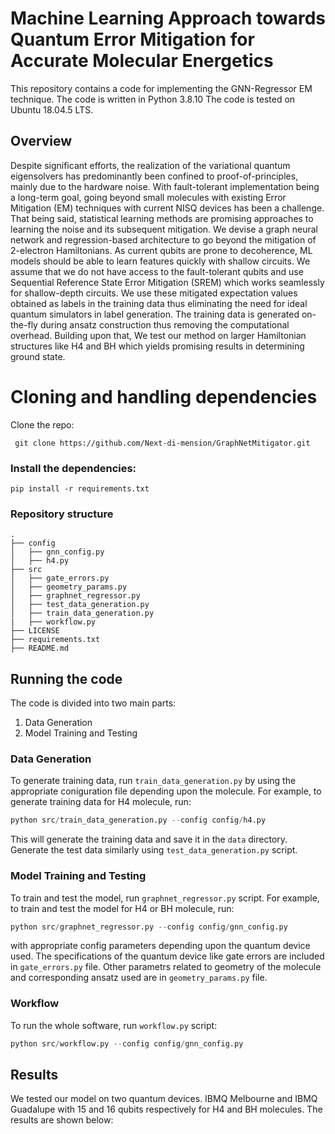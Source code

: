 # Machine Learning Approach towards Quantum Error Mitigation for Accurate Molecular Energetics

This repository contains a code for implementing the GNN-Regressor EM technique. The code is written in Python 3.8.10 The code is tested on Ubuntu 18.04.5 LTS.

## Overview

Despite significant efforts, the realization of the variational quantum eigensolvers has predominantly been confined to proof-of-principles, mainly due to the hardware noise. With fault-tolerant implementation being a long-term goal, going beyond small molecules with existing Error Mitigation (EM) techniques with current NISQ devices has been a challenge.  That being said, statistical learning methods are promising approaches to learning the noise and its subsequent mitigation. We devise a graph neural network and regression-based architecture to go beyond the mitigation of 2-electron Hamiltonians. As current qubits are prone to decoherence, ML models should be able to learn features quickly with shallow circuits. We assume that we do not have access to the fault-tolerant qubits and use Sequential Reference State Error Mitigation (SREM) which works seamlessly for shallow-depth circuits. We use these mitigated expectation values obtained as labels in the training data thus eliminating the need for ideal quantum simulators in label generation. The training data is generated on-the-fly during ansatz construction thus removing the computational overhead. Building upon that, We test our method on larger Hamiltonian structures like H4 and BH which yields promising results in determining ground state. 

# Cloning and handling dependencies 
Clone the repo:
```
 git clone https://github.com/Next-di-mension/GraphNetMitigator.git
```
### Install the dependencies:
```
pip install -r requirements.txt
```
### Repository structure
```
.
├── config
│   ├── gnn_config.py
│   ├── h4.py
├── src
│   ├── gate_errors.py
│   ├── geometry_params.py
│   ├── graphnet_regressor.py
│   ├── test_data_generation.py
│   ├── train_data_generation.py
|   ├── workflow.py
├── LICENSE
├── requirements.txt
├── README.md

```

## Running the code
The code is divided into two main parts:
1. Data Generation
2. Model Training and Testing

### Data Generation
To generate training data, run `train_data_generation.py` by using the appropriate coniguration file depending upon the molecule. For example, to generate training data for H4 molecule, run:
```python
python src/train_data_generation.py --config config/h4.py
```
This will generate the training data and save it in the `data` directory. Generate the test data similarly using `test_data_generation.py` script. 

### Model Training and Testing
To train and test the model, run `graphnet_regressor.py` script. For example, to train and test the model for H4 or BH molecule, run:
```python
python src/graphnet_regressor.py --config config/gnn_config.py
```
with appropriate config parameters depending upon the quantum device used. The specifications of the quantum device like gate errors are included in `gate_errors.py` file. Other parametrs related to geometry of the molecule and corresponding ansatz used are in `geometry_params.py` file.

### Workflow
To run the whole software, run `workflow.py` script:
```python   
python src/workflow.py --config config/gnn_config.py
```

## Results
We tested our model on two quantum devices. IBMQ Melbourne and IBMQ Guadalupe with 15 and 16 qubits respectively for H4 and BH molecules. The results are shown below:



